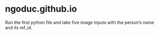 # ngoduc.github.io
Run the first python file and take five image inputs with the person’s name and its ref_id.
